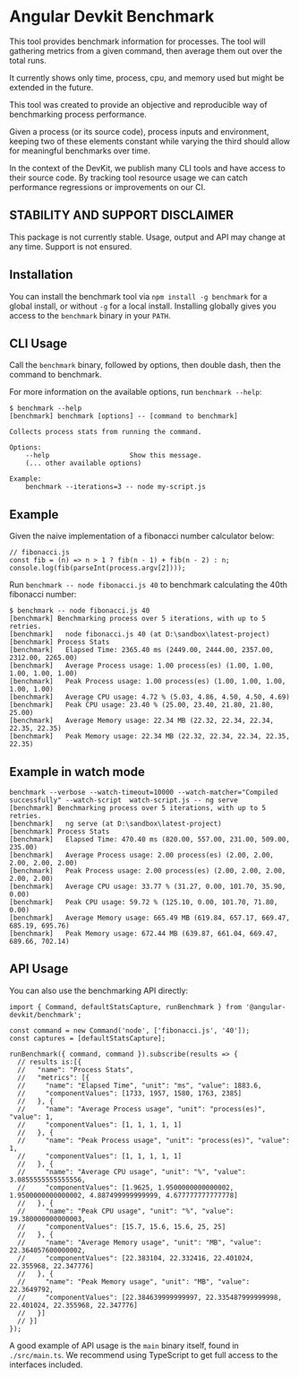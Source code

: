 # Angular Devkit Benchmark

This tool provides benchmark information for processes.
The tool will gathering metrics from a given command, then average them out over the total runs.

It currently shows only time, process, cpu, and memory used but might be extended in the future.

This tool was created to provide an objective and reproducible way of benchmarking process
performance.

Given a process (or its source code), process inputs and environment, keeping two of these elements
constant while varying the third should allow for meaningful benchmarks over time.

In the context of the DevKit, we publish many CLI tools and have access to their source code.
By tracking tool resource usage we can catch performance regressions or improvements on our CI.


## STABILITY AND SUPPORT DISCLAIMER

This package is not currently stable. Usage, output and API may change at any time.
Support is not ensured.

## Installation

You can install the benchmark tool via `npm install -g benchmark` for a global install, or without
`-g` for a local install.
Installing globally gives you access to the `benchmark` binary in your `PATH`.


## CLI Usage

Call the `benchmark` binary, followed by options, then double dash, then the command to benchmark.

For more information on the available options, run `benchmark --help`:
```
$ benchmark --help
[benchmark] benchmark [options] -- [command to benchmark]

Collects process stats from running the command.

Options:
    --help                    Show this message.
    (... other available options)

Example:
    benchmark --iterations=3 -- node my-script.js
```


## Example

Given the naive implementation of a fibonacci number calculator below:
```
// fibonacci.js
const fib = (n) => n > 1 ? fib(n - 1) + fib(n - 2) : n;
console.log(fib(parseInt(process.argv[2])));
```

Run `benchmark -- node fibonacci.js 40` to benchmark calculating the 40th fibonacci number:

```
$ benchmark -- node fibonacci.js 40
[benchmark] Benchmarking process over 5 iterations, with up to 5 retries.
[benchmark]   node fibonacci.js 40 (at D:\sandbox\latest-project)
[benchmark] Process Stats
[benchmark]   Elapsed Time: 2365.40 ms (2449.00, 2444.00, 2357.00, 2312.00, 2265.00)
[benchmark]   Average Process usage: 1.00 process(es) (1.00, 1.00, 1.00, 1.00, 1.00)
[benchmark]   Peak Process usage: 1.00 process(es) (1.00, 1.00, 1.00, 1.00, 1.00)
[benchmark]   Average CPU usage: 4.72 % (5.03, 4.86, 4.50, 4.50, 4.69)
[benchmark]   Peak CPU usage: 23.40 % (25.00, 23.40, 21.80, 21.80, 25.00)
[benchmark]   Average Memory usage: 22.34 MB (22.32, 22.34, 22.34, 22.35, 22.35)
[benchmark]   Peak Memory usage: 22.34 MB (22.32, 22.34, 22.34, 22.35, 22.35)
```

## Example in watch mode

```
benchmark --verbose --watch-timeout=10000 --watch-matcher="Compiled successfully" --watch-script  watch-script.js -- ng serve
[benchmark] Benchmarking process over 5 iterations, with up to 5 retries.
[benchmark]   ng serve (at D:\sandbox\latest-project)
[benchmark] Process Stats
[benchmark]   Elapsed Time: 470.40 ms (820.00, 557.00, 231.00, 509.00, 235.00)
[benchmark]   Average Process usage: 2.00 process(es) (2.00, 2.00, 2.00, 2.00, 2.00)
[benchmark]   Peak Process usage: 2.00 process(es) (2.00, 2.00, 2.00, 2.00, 2.00)
[benchmark]   Average CPU usage: 33.77 % (31.27, 0.00, 101.70, 35.90, 0.00)
[benchmark]   Peak CPU usage: 59.72 % (125.10, 0.00, 101.70, 71.80, 0.00)
[benchmark]   Average Memory usage: 665.49 MB (619.84, 657.17, 669.47, 685.19, 695.76)
[benchmark]   Peak Memory usage: 672.44 MB (639.87, 661.04, 669.47, 689.66, 702.14)
```

## API Usage

You can also use the benchmarking API directly:

```
import { Command, defaultStatsCapture, runBenchmark } from '@angular-devkit/benchmark';

const command = new Command('node', ['fibonacci.js', '40']);
const captures = [defaultStatsCapture];

runBenchmark({ command, command }).subscribe(results => {
  // results is:[{
  //   "name": "Process Stats",
  //   "metrics": [{
  //     "name": "Elapsed Time", "unit": "ms", "value": 1883.6,
  //     "componentValues": [1733, 1957, 1580, 1763, 2385]
  //   }, {
  //     "name": "Average Process usage", "unit": "process(es)", "value": 1,
  //     "componentValues": [1, 1, 1, 1, 1]
  //   }, {
  //     "name": "Peak Process usage", "unit": "process(es)", "value": 1,
  //     "componentValues": [1, 1, 1, 1, 1]
  //   }, {
  //     "name": "Average CPU usage", "unit": "%", "value": 3.0855555555555556,
  //     "componentValues": [1.9625, 1.9500000000000002, 1.9500000000000002, 4.887499999999999, 4.677777777777778]
  //   }, {
  //     "name": "Peak CPU usage", "unit": "%", "value": 19.380000000000003,
  //     "componentValues": [15.7, 15.6, 15.6, 25, 25]
  //   }, {
  //     "name": "Average Memory usage", "unit": "MB", "value": 22.364057600000002,
  //     "componentValues": [22.383104, 22.332416, 22.401024, 22.355968, 22.347776]
  //   }, {
  //     "name": "Peak Memory usage", "unit": "MB", "value": 22.3649792,
  //     "componentValues": [22.384639999999997, 22.335487999999998, 22.401024, 22.355968, 22.347776]
  //   }]
  // }]
});
```

A good example of API usage is the `main` binary itself, found in `./src/main.ts`.
We recommend using TypeScript to get full access to the interfaces included.